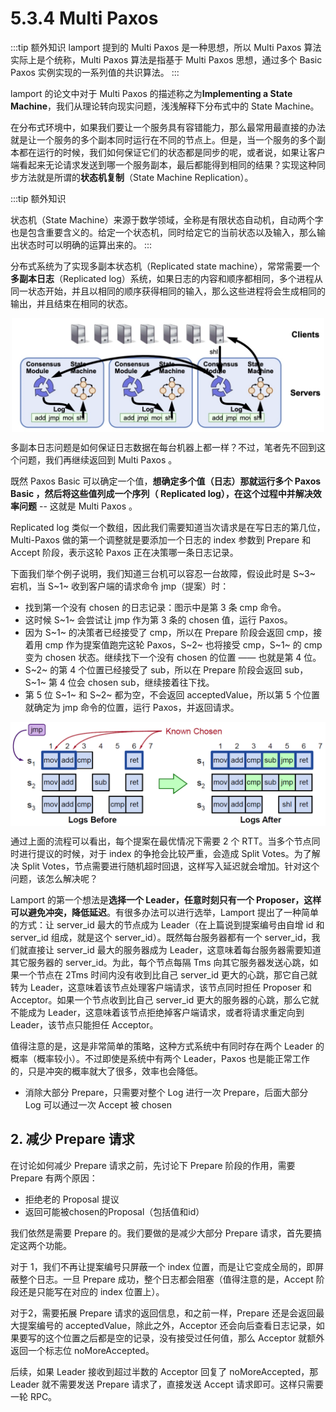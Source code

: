 # 5.3.4 Multi Paxos

:::tip 额外知识
lamport 提到的 Multi Paxos 是一种思想，所以 Multi Paxos 算法实际上是个统称，Multi Paxos 算法是指基于 Multi Paxos 思想，通过多个 Basic Paxos 实例实现的一系列值的共识算法。
:::

lamport 的论文中对于 Multi Paxos 的描述称之为**Implementing a State Machine**，我们从理论转向现实问题，浅浅解释下分布式中的 State Machine。

在分布式环境中，如果我们要让一个服务具有容错能力，那么最常用最直接的办法就是让一个服务的多个副本同时运行在不同的节点上。但是，当一个服务的多个副本都在运行的时候，我们如何保证它们的状态都是同步的呢，或者说，如果让客户端看起来无论请求发送到哪一个服务副本，最后都能得到相同的结果？实现这种同步方法就是所谓的**状态机复制**（State Machine Replication）。

:::tip 额外知识

状态机（State Machine）来源于数学领域，全称是有限状态自动机，自动两个字也是包含重要含义的。给定一个状态机，同时给定它的当前状态以及输入，那么输出状态时可以明确的运算出来的。
:::

分布式系统为了实现多副本状态机（Replicated state machine），常常需要一个**多副本日志**（Replicated log）系统，如果日志的内容和顺序都相同，多个进程从同一状态开始，并且以相同的顺序获得相同的输入，那么这些进程将会生成相同的输出，并且结束在相同的状态。

<div  align="center">
	<img src="../assets/Replicated-state-machine.webp" width = "500"  align=center />
	<p></p>
</div>

多副本日志问题是如何保证日志数据在每台机器上都一样？不过，笔者先不回到这个问题，我们再继续返回到 Multi Paxos 。

既然 Paxos Basic 可以确定一个值，**想确定多个值（日志）那就运行多个 Paxos Basic ，然后将这些值列成一个序列（ Replicated log），在这个过程中并解决效率问题** -- 这就是 Multi Paxos 。

Replicated log 类似一个数组，因此我们需要知道当次请求是在写日志的第几位，Multi-Paxos 做的第一个调整就是要添加一个日志的 index 参数到 Prepare 和 Accept 阶段，表示这轮 Paxos 正在决策哪一条日志记录。

下面我们举个例子说明，我们知道三台机可以容忍一台故障，假设此时是 S~3~ 宕机，当 S~1~ 收到客户端的请求命令 jmp（提案）时：

- 找到第一个没有 chosen 的日志记录：图示中是第 3 条 cmp 命令。
- 这时候 S~1~ 会尝试让 jmp 作为第 3 条的 chosen 值，运行 Paxos。
- 因为 S~1~ 的决策者已经接受了 cmp，所以在 Prepare 阶段会返回 cmp，接着用 cmp 作为提案值跑完这轮 Paxos，S~2~ 也将接受 cmp，S~1~ 的 cmp 变为 chosen 状态。继续找下一个没有 chosen 的位置 —— 也就是第 4 位。
- S~2~ 的第 4 个位置已经接受了 sub，所以在 Prepare 阶段会返回 sub，S~1~ 第 4 位会 chosen sub，继续接着往下找。
- 第 5 位 S~1~ 和 S~2~ 都为空，不会返回 acceptedValue，所以第 5 个位置就确定为 jmp 命令的位置，运行 Paxos，并返回请求。

<div  align="center">
	<img src="../assets/multi_paxos.png" width = "650"  align=center />
	<p></p>
</div>

通过上面的流程可以看出，每个提案在最优情况下需要 2 个 RTT。当多个节点同时进行提议的时候，对于 index 的争抢会比较严重，会造成 Split Votes。为了解决 Split Votes，节点需要进行随机超时回退，这样写入延迟就会增加。针对这个问题，该怎么解决呢？

Lamport 的第一个想法是**选择一个 Leader，任意时刻只有一个 Proposer，这样可以避免冲突，降低延迟**。有很多办法可以进行选举，Lamport 提出了一种简单的方式：让 server_id 最大的节点成为 Leader（在上篇说到提案编号由自增 id 和 server_id 组成，就是这个 server_id）。既然每台服务器都有一个 server_id，我们就直接让 server_id 最大的服务器成为 Leader，这意味着每台服务器需要知道其它服务器的 server_id。为此，每个节点每隔 Tms 向其它服务器发送心跳，如果一个节点在 2Tms 时间内没有收到比自己 server_id 更大的心跳，那它自己就转为 Leader，这意味着该节点处理客户端请求，该节点同时担任 Proposer 和 Acceptor。如果一个节点收到比自己 server_id 更大的服务器的心跳，那么它就不能成为 Leader，这意味着该节点拒绝掉客户端请求，或者将请求重定向到 Leader，该节点只能担任 Acceptor。

值得注意的是，这是非常简单的策略，这种方式系统中有同时存在两个 Leader 的概率（概率较小）。不过即使是系统中有两个 Leader，Paxos 也是能正常工作的，只是冲突的概率就大了很多，效率也会降低。


- 消除大部分 Prepare，只需要对整个 Log 进行一次 Prepare，后面大部分 Log 可以通过一次 Accept 被 chosen

## 2. 减少 Prepare 请求

在讨论如何减少 Prepare 请求之前，先讨论下 Prepare 阶段的作用，需要 Prepare 有两个原因：

- 拒绝老的 Proposal 提议
- 返回可能被chosen的Proposal（包括值和id）

我们依然是需要 Prepare 的。我们要做的是减少大部分 Prepare 请求，首先要搞定这两个功能。

对于 1，我们不再让提案编号只屏蔽一个 index 位置，而是让它变成全局的，即屏蔽整个日志。一旦 Prepare 成功，整个日志都会阻塞（值得注意的是，Accept 阶段还是只能写在对应的 index 位置上）。

对于2，需要拓展 Prepare 请求的返回信息，和之前一样，Prepare 还是会返回最大提案编号的 acceptedValue，除此之外，Acceptor 还会向后查看日志记录，如果要写的这个位置之后都是空的记录，没有接受过任何值，那么 Acceptor 就额外返回一个标志位 noMoreAccepted。

后续，如果 Leader 接收到超过半数的 Acceptor 回复了 noMoreAccepted，那 Leader 就不需要发送 Prepare 请求了，直接发送 Accept 请求即可。这样只需要一轮 RPC。


